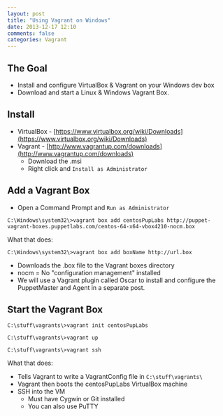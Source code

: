 ```yaml
---
layout: post
title: "Using Vagrant on Windows"
date: 2013-12-17 12:10
comments: false
categories: Vagrant
---
```


## The Goal

- Install and configure VirtualBox & Vagrant on your Windows dev box
- Download and start a Linux & Windows Vagrant Box.

<!-- more -->

## Install

- VirtualBox - [https://www.virtualbox.org/wiki/Downloads](https://www.virtualbox.org/wiki/Downloads)
- Vagrant - [http://www.vagrantup.com/downloads](http://www.vagrantup.com/downloads)
  - Download the .msi
  - Right click and `Install as Administrator`


## Add a Vagrant Box

- Open a Command Prompt and `Run as Administrator`

```
C:\Windows\system32\>vagrant box add centosPupLabs http://puppet-vagrant-boxes.puppetlabs.com/centos-64-x64-vbox4210-nocm.box
```

What that does:

```
C:\Windows\system32\>vagrant box add boxName http://url.box
```

- Downloads the .box file to the Vagrant boxes directory
- nocm = No "configuration management" installed
- We will use a Vagrant plugin called Oscar to install and configure the PuppetMaster and Agent in a separate post.


## Start the Vagrant Box

```
C:\stuff\vagrants\>vagrant init centosPupLabs
```

```
C:\stuff\vagrants\>vagrant up
```

```
C:\stuff\vagrants\>vagrant ssh
```

What that does:

- Tells Vagrant to write a VagrantConfig file in `C:\stuff\vagrants\`
- Vagrant then boots the centosPupLabs VirtualBox machine
- SSH into the VM
  - Must have Cygwin or Git installed
  - You can also use PuTTY






